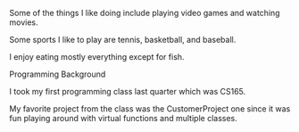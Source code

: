 Some of the things I like doing include playing video games and watching movies.

Some sports I like to play are tennis, basketball, and baseball.

I enjoy eating mostly everything except for fish.

Programming Background

I took my first programming class last quarter which was CS165.

My favorite project from the class was the CustomerProject one since it was fun playing around with virtual functions and multiple classes.